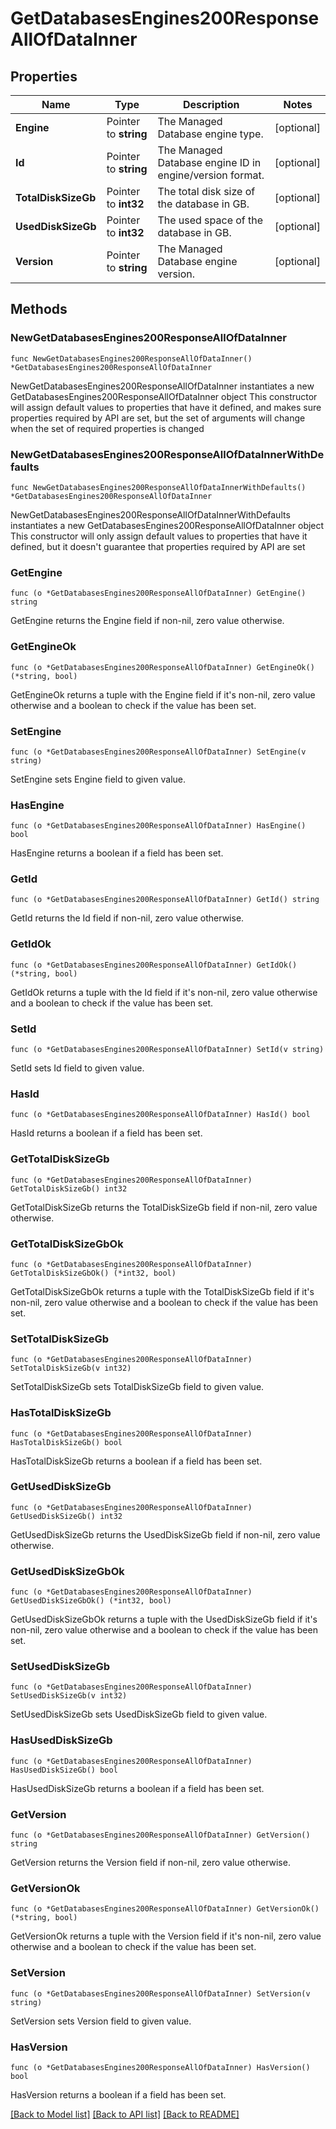 # GetDatabasesEngines200ResponseAllOfDataInner

## Properties

Name | Type | Description | Notes
------------ | ------------- | ------------- | -------------
**Engine** | Pointer to **string** | The Managed Database engine type. | [optional] 
**Id** | Pointer to **string** | The Managed Database engine ID in engine/version format. | [optional] 
**TotalDiskSizeGb** | Pointer to **int32** | The total disk size of the database in GB. | [optional] 
**UsedDiskSizeGb** | Pointer to **int32** | The used space of the database in GB. | [optional] 
**Version** | Pointer to **string** | The Managed Database engine version. | [optional] 

## Methods

### NewGetDatabasesEngines200ResponseAllOfDataInner

`func NewGetDatabasesEngines200ResponseAllOfDataInner() *GetDatabasesEngines200ResponseAllOfDataInner`

NewGetDatabasesEngines200ResponseAllOfDataInner instantiates a new GetDatabasesEngines200ResponseAllOfDataInner object
This constructor will assign default values to properties that have it defined,
and makes sure properties required by API are set, but the set of arguments
will change when the set of required properties is changed

### NewGetDatabasesEngines200ResponseAllOfDataInnerWithDefaults

`func NewGetDatabasesEngines200ResponseAllOfDataInnerWithDefaults() *GetDatabasesEngines200ResponseAllOfDataInner`

NewGetDatabasesEngines200ResponseAllOfDataInnerWithDefaults instantiates a new GetDatabasesEngines200ResponseAllOfDataInner object
This constructor will only assign default values to properties that have it defined,
but it doesn't guarantee that properties required by API are set

### GetEngine

`func (o *GetDatabasesEngines200ResponseAllOfDataInner) GetEngine() string`

GetEngine returns the Engine field if non-nil, zero value otherwise.

### GetEngineOk

`func (o *GetDatabasesEngines200ResponseAllOfDataInner) GetEngineOk() (*string, bool)`

GetEngineOk returns a tuple with the Engine field if it's non-nil, zero value otherwise
and a boolean to check if the value has been set.

### SetEngine

`func (o *GetDatabasesEngines200ResponseAllOfDataInner) SetEngine(v string)`

SetEngine sets Engine field to given value.

### HasEngine

`func (o *GetDatabasesEngines200ResponseAllOfDataInner) HasEngine() bool`

HasEngine returns a boolean if a field has been set.

### GetId

`func (o *GetDatabasesEngines200ResponseAllOfDataInner) GetId() string`

GetId returns the Id field if non-nil, zero value otherwise.

### GetIdOk

`func (o *GetDatabasesEngines200ResponseAllOfDataInner) GetIdOk() (*string, bool)`

GetIdOk returns a tuple with the Id field if it's non-nil, zero value otherwise
and a boolean to check if the value has been set.

### SetId

`func (o *GetDatabasesEngines200ResponseAllOfDataInner) SetId(v string)`

SetId sets Id field to given value.

### HasId

`func (o *GetDatabasesEngines200ResponseAllOfDataInner) HasId() bool`

HasId returns a boolean if a field has been set.

### GetTotalDiskSizeGb

`func (o *GetDatabasesEngines200ResponseAllOfDataInner) GetTotalDiskSizeGb() int32`

GetTotalDiskSizeGb returns the TotalDiskSizeGb field if non-nil, zero value otherwise.

### GetTotalDiskSizeGbOk

`func (o *GetDatabasesEngines200ResponseAllOfDataInner) GetTotalDiskSizeGbOk() (*int32, bool)`

GetTotalDiskSizeGbOk returns a tuple with the TotalDiskSizeGb field if it's non-nil, zero value otherwise
and a boolean to check if the value has been set.

### SetTotalDiskSizeGb

`func (o *GetDatabasesEngines200ResponseAllOfDataInner) SetTotalDiskSizeGb(v int32)`

SetTotalDiskSizeGb sets TotalDiskSizeGb field to given value.

### HasTotalDiskSizeGb

`func (o *GetDatabasesEngines200ResponseAllOfDataInner) HasTotalDiskSizeGb() bool`

HasTotalDiskSizeGb returns a boolean if a field has been set.

### GetUsedDiskSizeGb

`func (o *GetDatabasesEngines200ResponseAllOfDataInner) GetUsedDiskSizeGb() int32`

GetUsedDiskSizeGb returns the UsedDiskSizeGb field if non-nil, zero value otherwise.

### GetUsedDiskSizeGbOk

`func (o *GetDatabasesEngines200ResponseAllOfDataInner) GetUsedDiskSizeGbOk() (*int32, bool)`

GetUsedDiskSizeGbOk returns a tuple with the UsedDiskSizeGb field if it's non-nil, zero value otherwise
and a boolean to check if the value has been set.

### SetUsedDiskSizeGb

`func (o *GetDatabasesEngines200ResponseAllOfDataInner) SetUsedDiskSizeGb(v int32)`

SetUsedDiskSizeGb sets UsedDiskSizeGb field to given value.

### HasUsedDiskSizeGb

`func (o *GetDatabasesEngines200ResponseAllOfDataInner) HasUsedDiskSizeGb() bool`

HasUsedDiskSizeGb returns a boolean if a field has been set.

### GetVersion

`func (o *GetDatabasesEngines200ResponseAllOfDataInner) GetVersion() string`

GetVersion returns the Version field if non-nil, zero value otherwise.

### GetVersionOk

`func (o *GetDatabasesEngines200ResponseAllOfDataInner) GetVersionOk() (*string, bool)`

GetVersionOk returns a tuple with the Version field if it's non-nil, zero value otherwise
and a boolean to check if the value has been set.

### SetVersion

`func (o *GetDatabasesEngines200ResponseAllOfDataInner) SetVersion(v string)`

SetVersion sets Version field to given value.

### HasVersion

`func (o *GetDatabasesEngines200ResponseAllOfDataInner) HasVersion() bool`

HasVersion returns a boolean if a field has been set.


[[Back to Model list]](../README.md#documentation-for-models) [[Back to API list]](../README.md#documentation-for-api-endpoints) [[Back to README]](../README.md)


